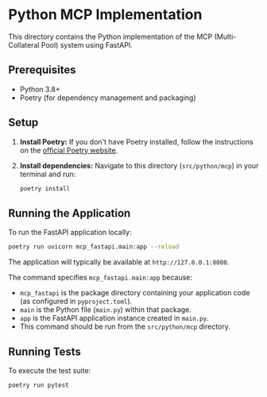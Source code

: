 # Python MCP Implementation

This directory contains the Python implementation of the MCP (Multi-Collateral Pool) system using FastAPI.

## Prerequisites

- Python 3.8+
- Poetry (for dependency management and packaging)

## Setup

1. **Install Poetry:**
   If you don't have Poetry installed, follow the instructions on the [official Poetry website](https://python-poetry.org/docs/#installation).

2. **Install dependencies:**
   Navigate to this directory (`src/python/mcp`) in your terminal and run:
   ```bash
   poetry install
   ```

## Running the Application

To run the FastAPI application locally:
```bash
poetry run uvicorn mcp_fastapi.main:app --reload
```
The application will typically be available at `http://127.0.0.1:8000`.

The command specifies `mcp_fastapi.main:app` because:
- `mcp_fastapi` is the package directory containing your application code (as configured in `pyproject.toml`).
- `main` is the Python file (`main.py`) within that package.
- `app` is the FastAPI application instance created in `main.py`.
- This command should be run from the `src/python/mcp` directory.

## Running Tests

To execute the test suite:
```bash
poetry run pytest
```
